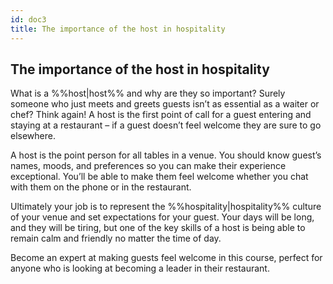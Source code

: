 ```yaml
---
id: doc3
title: The importance of the host in hospitality
---
```


## The importance of the host in hospitality

What is a %%host|host%% and why are they so important? Surely someone who just 
meets and greets guests isn’t as essential as a waiter or chef? Think again! 
A host is the first point of call for a guest entering and staying at a 
restaurant – if a guest doesn’t feel welcome they are sure to go elsewhere.

A host is the point person for all tables in a venue. You should know guest’s 
names, moods, and preferences so you can make their experience exceptional. 
You’ll be able to make them feel welcome whether you chat with them on the 
phone or in the restaurant.

Ultimately your job is to represent the %%hospitality|hospitality%% culture of 
your venue and set expectations for your guest. Your days will be long, and 
they will be tiring, but one of the key skills of a host is being able to 
remain calm and friendly no matter the time of day.

Become an expert at making guests feel welcome in this course, perfect for 
anyone who is looking at becoming a leader in their restaurant.
